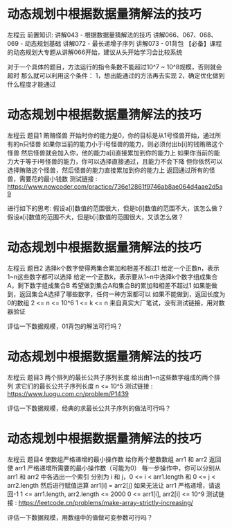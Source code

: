 <!-- Slide number: 1 -->
# 动态规划中根据数据量猜解法的技巧
左程云
前置知识:
讲解043 - 根据数据量猜解法的技巧
讲解066、067、068、069 - 动态规划基础
讲解072 - 最长递增子序列
讲解073 - 01背包
【必备】课程的动态规划大专题从讲解066开始，建议从头开始学习会比较系统

对于一个具体的题目，方法运行的指令条数不能超过10^7 ~ 10^8规模，否则就会超时
那么就可以利用这个条件：
1，想出能通过的方法再去实现
2，确定优化做到什么程度才能通过

<!-- Slide number: 2 -->
# 动态规划中根据数据量猜解法的技巧
左程云
题目1
贿赂怪兽
开始时你的能力是0，你的目标是从1号怪兽开始，通过所有的n只怪兽
如果你当前的能力小于i号怪兽的能力，则必须付出b[i]的钱贿赂这个怪兽
然后怪兽就会加入你，他的能力a[i]直接累加到你的能力上
如果你当前的能力大于等于i号怪兽的能力，你可以选择直接通过，且能力不会下降
但你依然可以选择贿赂这个怪兽，然后怪兽的能力直接累加到你的能力上
返回通过所有的怪兽，需要花的最小钱数
测试链接 : https://www.nowcoder.com/practice/736e12861f9746ab8ae064d4aae2d5a9

进行如下的思考:
假设a[i]数值的范围很大，但是b[i]数值的范围不大，该怎么做？
假设a[i]数值的范围不大，但是b[i]数值的范围很大，又该怎么做？

<!-- Slide number: 3 -->
# 动态规划中根据数据量猜解法的技巧
左程云
题目2
选择k个数字使得两集合累加和相差不超过1
给定一个正数n，表示1~n这些数字都可以选择
给定一个正数k，表示要从1~n中选择k个数字组成集合A，剩下数字组成集合B
希望做到集合A和集合B的累加和相差不超过1
如果能做到，返回集合A选择了哪些数字，任何一种方案都可以
如果不能做到，返回长度为0的数组
2 <= n <= 10^6
1 <= k <= n
来自真实大厂笔试，没有测试链接，用对数器验证

评估一下数据规模，01背包的解法可行吗？

<!-- Slide number: 4 -->
# 动态规划中根据数据量猜解法的技巧
左程云
题目3
两个排列的最长公共子序列长度
给出由1~n这些数字组成的两个排列
求它们的最长公共子序列长度
n <= 10^5
测试链接 : https://www.luogu.com.cn/problem/P1439

评估一下数据规模，经典的求最长公共子序列的做法可行吗？

<!-- Slide number: 5 -->
# 动态规划中根据数据量猜解法的技巧
左程云
题目4
使数组严格递增的最小操作数
给你两个整数数组 arr1 和 arr2
返回使 arr1 严格递增所需要的最小操作数（可能为0）
每一步操作中，你可以分别从 arr1 和 arr2 中各选出一个索引
分别为 i 和 j，0 <= i < arr1.length 和 0 <= j < arr2.length
然后进行赋值运算 arr1[i] = arr2[j]
如果无法让 arr1 严格递增，请返回-1
1 <= arr1.length, arr2.length <= 2000
0 <= arr1[i], arr2[i] <= 10^9
测试链接 : https://leetcode.cn/problems/make-array-strictly-increasing/

评估一下数据规模，用数组中的值做可变参数可行吗？